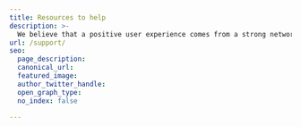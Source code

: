 ```yaml
---
title: Resources to help
description: >-
  We believe that a positive user experience comes from a strong network configuration that balances security and functionality. These resources are meant to help everyone; customer or not.
url: /support/
seo:
  page_description: 
  canonical_url: 
  featured_image: 
  author_twitter_handle: 
  open_graph_type:
  no_index: false

---
```

